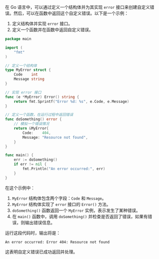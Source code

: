 在 Go 语言中，可以通过定义一个结构体并为其实现 `error` 接口来创建自定义错误。然后，可以在函数中返回这个自定义错误。以下是一个示例：

1. 定义结构体并实现 `error` 接口。
2. 定义一个函数并在函数中返回自定义错误。

```go
package main

import (
	"fmt"
)

// 定义一个结构体
type MyError struct {
	Code    int
	Message string
}

// 实现 error 接口
func (e *MyError) Error() string {
	return fmt.Sprintf("Error %d: %s", e.Code, e.Message)
}

// 定义一个函数，在运行过程中返回错误
func doSomething() error {
	// 模拟一个错误情况
	return &MyError{
		Code:    404,
		Message: "Resource not found",
	}
}

func main() {
	err := doSomething()
	if err != nil {
		fmt.Println("An error occurred:", err)
	}
}
```

在这个示例中：

1. `MyError` 结构体包含两个字段：`Code` 和 `Message`。
2. `MyError` 结构体实现了 `error` 接口的 `Error()` 方法。
3. `doSomething()` 函数返回一个 `MyError` 实例，表示发生了某种错误。
4. 在 `main()` 函数中，调用 `doSomething()` 并检查是否返回了错误，如果有错误，则输出错误信息。

运行这段代码时，输出将是：

```
An error occurred: Error 404: Resource not found
```

这表明自定义错误已成功返回并处理。